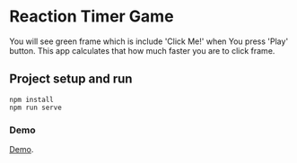 # Reaction Timer Game
You will see green frame which is include 'Click Me!' when You press 'Play' button.
This app calculates that how much faster you are to click frame.

## Project setup and run 
```
npm install
npm run serve
```

### Demo
 [Demo](https://reactiongameyigitden.netlify.app/).
